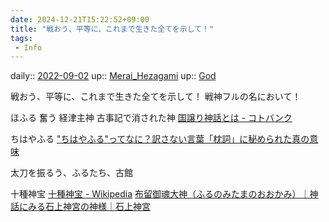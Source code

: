 ```yaml
---
date: 2024-12-21T15:22:52+09:00
title: "戦おう、平等に、これまで生きた全てを示して！"
tags:
 - Info
---
```


daily:: [2022-09-02](Daily_Note/2022-09-02.md)
up:: [Merai_Hezagami](../Bar/Novel/Nacaria/Merai_Hezagami.md)
up:: [God](../Bar/Novel/Topics/God.md)

戦おう、平等に、これまで生きた全てを示して！
戦神フルの名において！

ほふる
奮う
経津主神
	古事記で消された神
	[国譲り神話とは - コトバンク](https://kotobank.jp/word/%E5%9B%BD%E8%AD%B2%E3%82%8A%E7%A5%9E%E8%A9%B1-1161111#E4.B8.96.E7.95.8C.E5.A4.A7.E7.99.BE.E7.A7.91.E4.BA.8B.E5.85.B8.20.E7.AC.AC.EF.BC.92.E7.89.88)

ちはやふる
["ちはやふる"ってなに？訳さない言葉「枕詞」に秘められた真の意味](https://un-chiku.com/makura_kotoba/)

太刀を振るう、ふるたち、古館

十種神宝
[十種神宝 - Wikipedia](https://ja.wikipedia.org/wiki/%E5%8D%81%E7%A8%AE%E7%A5%9E%E5%AE%9D)
[布留御魂大神（ふるのみたまのおおかみ）｜神話にみる石上神宮の神様｜石上神宮](https://www.isonokami.jp/shinwa/shinwa2.html)

